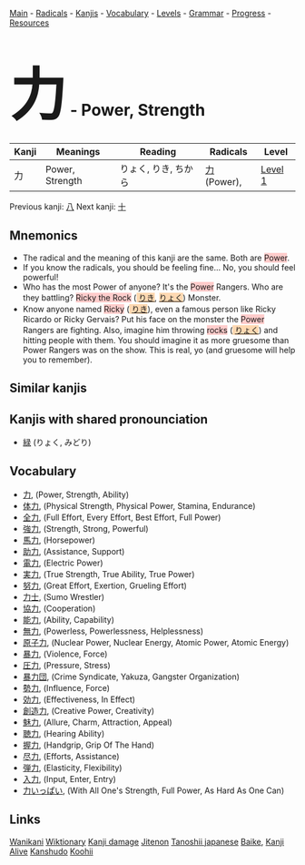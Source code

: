<style> bigfont {font-size: 100px}</style>
[Main](../README.md) -
[Radicals](../radicals.md) -
[Kanjis](../kanjis.md) -
[Vocabulary](../vocabulary.md) -
[Levels](../levels.md) -
[Grammar](../grammar.md) - 
[Progress](../progress.md) -
[Resources](../resources.md)
# <bigfont> 力</bigfont> - Power, Strength 

| Kanji | Meanings | Reading | Radicals | Level |
| --- | --- | --- | --- | --- |
| 力 | Power, Strength | りょく, りき, ちから | [力](../radicals/力.md) (Power),  | [Level 1](../levels/wk_level1.md) |

Previous kanji: [八](八.md) Next kanji: [十](十.md) 

## Mnemonics
 * The radical and the meaning of this kanji are the same. Both are <span style="background-color:#ffcccb"> Power</span>.
* If you know the radicals, you should be feeling fine... No, you should feel powerful!
* Who has the most Power of anyone? It's the <span style="background-color:#ffcccb"> Power</span> Rangers. Who are they battling? <span style="background-color:#ffcccb"> Ricky the Rock</span> (<span style="background-color:#fed8b1"> [りき](https://jisho.org/search/りき)</span>, <span style="background-color:#fed8b1"> [りょく](https://jisho.org/search/りょく)</span>) Monster.
* Know anyone named <span style="background-color:#ffcccb"> Ricky</span> (<span style="background-color:#fed8b1"> [りき](https://jisho.org/search/りき)</span>), even a famous person like Ricky Ricardo or Ricky Gervais? Put his face on the monster the <span style="background-color:#ffcccb"> Power</span> Rangers are fighting. Also, imagine him throwing <span style="background-color:#ffcccb"> rocks</span> (<span style="background-color:#fed8b1"> [りょく](https://jisho.org/search/りょく)</span>) and hitting people with them. You should imagine it as more gruesome than Power Rangers was on the show. This is real, yo (and gruesome will help you to remember).


## Similar kanjis
 


## Kanjis with shared pronounciation
 * [緑](緑.md) (りょく, みどり)



## Vocabulary
 * [力](../vocabulary/力.md), (Power, Strength, Ability)
* [体力](../vocabulary/力.md), (Physical Strength, Physical Power, Stamina, Endurance)
* [全力](../vocabulary/力.md), (Full Effort, Every Effort, Best Effort, Full Power)
* [強力](../vocabulary/力.md), (Strength, Strong, Powerful)
* [馬力](../vocabulary/力.md), (Horsepower)
* [助力](../vocabulary/力.md), (Assistance, Support)
* [電力](../vocabulary/力.md), (Electric Power)
* [実力](../vocabulary/力.md), (True Strength, True Ability, True Power)
* [努力](../vocabulary/力.md), (Great Effort, Exertion, Grueling Effort)
* [力士](../vocabulary/力.md), (Sumo Wrestler)
* [協力](../vocabulary/力.md), (Cooperation)
* [能力](../vocabulary/力.md), (Ability, Capability)
* [無力](../vocabulary/力.md), (Powerless, Powerlessness, Helplessness)
* [原子力](../vocabulary/力.md), (Nuclear Power, Nuclear Energy, Atomic Power, Atomic Energy)
* [暴力](../vocabulary/力.md), (Violence, Force)
* [圧力](../vocabulary/力.md), (Pressure, Stress)
* [暴力団](../vocabulary/力.md), (Crime Syndicate, Yakuza, Gangster Organization)
* [勢力](../vocabulary/力.md), (Influence, Force)
* [効力](../vocabulary/力.md), (Effectiveness, In Effect)
* [創造力](../vocabulary/力.md), (Creative Power, Creativity)
* [魅力](../vocabulary/力.md), (Allure, Charm, Attraction, Appeal)
* [聴力](../vocabulary/力.md), (Hearing Ability)
* [握力](../vocabulary/力.md), (Handgrip, Grip Of The Hand)
* [尽力](../vocabulary/力.md), (Efforts, Assistance)
* [弾力](../vocabulary/力.md), (Elasticity, Flexibility)
* [入力](../vocabulary/力.md), (Input, Enter, Entry)
* [力いっぱい](../vocabulary/力.md), (With All One's Strength, Full Power, As Hard As One Can)




## Links 


[Wanikani](https://www.wanikani.com/kanji/力)
[Wiktionary](https://en.wiktionary.org/wiki/力)
[Kanji damage](http://www.kanjidamage.com/kanji/search?utf8=✓&q=力)
[Jitenon](https://jitenon.com/kanji/力)
[Tanoshii japanese](https://www.tanoshiijapanese.com/dictionary/kanji.cfm?k=力)
[Baike](https://baike.baidu.com/item/力),
[Kanji Alive](https://app.kanjialive.com/力)
[Kanshudo](https://www.kanshudo.com/searchmn?q=力)
[Koohii](https://kanji.koohii.com/study/kanji/力)
